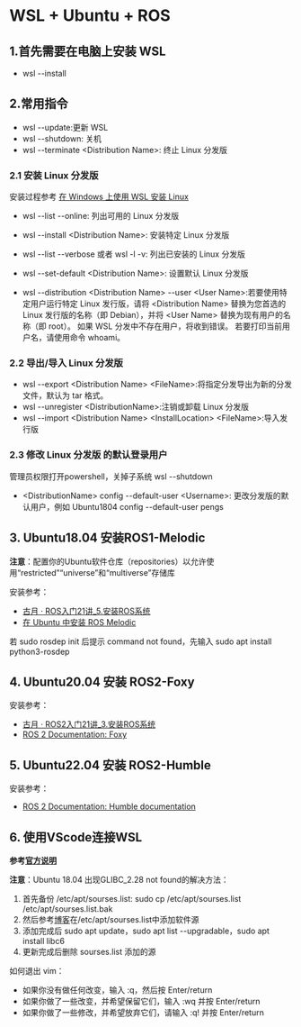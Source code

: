 # WSL + Ubuntu + ROS

## 1.首先需要在电脑上安装 WSL  

- wsl --install

## 2.常用指令

- wsl --update:更新 WSL  
- wsl --shutdown: 关机  
- wsl --terminate \<Distribution Name>: 终止 Linux 分发版  

### 2.1 安装 Linux 分发版

安装过程参考 [在 Windows 上使用 WSL 安装 Linux](https://learn.microsoft.com/zh-cn/windows/wsl/install)

- wsl --list --online: 列出可用的 Linux 分发版  
- wsl --install \<Distribution Name>\: 安装特定 Linux 分发版  
- wsl --list --verbose 或者 wsl -l -v: 列出已安装的 Linux 分发版

- wsl --set-default \<Distribution Name>: 设置默认 Linux 分发版  
- wsl --distribution \<Distribution Name> --user \<User Name>:若要使用特定用户运行特定 Linux 发行版，请将 \<Distribution Name> 替换为您首选的 Linux 发行版的名称（即 Debian），并将 \<User Name> 替换为现有用户的名称（即 root）。 如果 WSL 分发中不存在用户，将收到错误。 若要打印当前用户名，请使用命令 whoami。

### 2.2 导出/导入 Linux 分发版

- wsl --export \<Distribution Name> \<FileName>:将指定分发导出为新的分发文件，默认为 tar 格式。  
- wsl --unregister \<DistributionName>:注销或卸载 Linux 分发版
- wsl --import \<Distribution Name> \<InstallLocation> \<FileName>:导入发行版  

### 2.3 修改 Linux 分发版 的默认登录用户

管理员权限打开powershell，关掉子系统 wsl --shutdown  

- \<DistributionName> config --default-user \<Username>: 更改分发版的默认用户，例如 Ubuntu1804 config --default-user pengs  

## 3. Ubuntu18.04 安装ROS1-Melodic

**注意**：配置你的Ubuntu软件仓库（repositories）以允许使用“restricted”“universe”和“multiverse”存储库  

安装参考：  

- [古月 · ROS入门21讲_5.安装ROS系统](https://www.bilibili.com/video/BV1zt411G7Vn?spm_id_from=333.788.player.switch&vd_source=be5bd51fafff7d21180e251563899e5e&p=5)  
- [在 Ubuntu 中安装 ROS Melodic](https://wiki.ros.org/cn/melodic/Installation/Ubuntu)

若 sudo rosdep init 后提示  command not found，先输入 sudo apt install python3-rosdep

## 4. Ubuntu20.04 安装 ROS2-Foxy

安装参考：  

- [古月 · ROS2入门21讲_3.安装ROS系统](https://book.guyuehome.com/ROS2/1.%E7%B3%BB%E7%BB%9F%E6%9E%B6%E6%9E%84/1.3_ROS2%E5%AE%89%E8%A3%85%E6%96%B9%E6%B3%95/#ros2_1)  
- [ROS 2 Documentation: Foxy](https://docs.ros.org/en/foxy/Installation/Ubuntu-Install-Debians.html)

## 5. Ubuntu22.04 安装 ROS2-Humble
安装参考：  

- [ROS 2 Documentation: Humble documentation](https://docs.ros.org/en/humble/index.html)  

## 6. 使用VScode连接WSL

**参考[官方说明](https://learn.microsoft.com/zh-cn/windows/wsl/tutorials/wsl-vscode)**  

**注意**：Ubuntu 18.04 出现GLIBC_2.28 not found的解决方法：  

1. 首先备份 /etc/apt/sourses.list: sudo cp /etc/apt/sourses.list /etc/apt/sourses.list.bak  
2. 然后参考[博客](https://blog.csdn.net/glen_cao/article/details/129832834)在/etc/apt/sourses.list中添加软件源  
3. 添加完成后 sudo apt update，sudo apt list --upgradable，sudo apt install libc6  
4. 更新完成后删除 sourses.list 添加的源

如何退出 vim：  

- 如果你没有做任何改变，输入 :q，然后按 Enter/return  
- 如果你做了一些改变，并希望保留它们，输入 :wq 并按 Enter/return  
- 如果你做了一些修改，并希望放弃它们，请输入 :q! 并按 Enter/return
